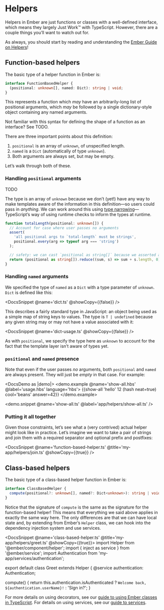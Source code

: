 # Helpers

Helpers in Ember are just functions or classes with a well-defined interface, which means they largely Just Work™ with TypeScript. However, there are a couple things you’ll want to watch out for.

<aside>

As always, you should start by reading and understanding the [Ember Guide on Helpers][guide]!

</aside>

[guide]: https://guides.emberjs.com/release/templates/writing-helpers/

## Function-based helpers

The basic type of a helper function in Ember is:

```ts
interface FunctionBasedHelper {
  (positional: unknown[], named: Dict): string | void;
}
```

This represents a function which *may* have an arbitrarily-long list of positional arguments, which *may* be followed by a single dictionary-style object containing any named arguments.

<aside>

Not familiar with this syntax for defining the shape of a function as an interface? See TODO.

</aside>

There are three important points about this definition:

1. `positional` is an array of `unknown`, of unspecified length.
2. `named` is a `Dict` (automatically of type `unknown`).
3. Both arguments are always set, but may be empty.

Let’s walk through both of these.

### Handling `positional` arguments

TODO

The type is an array of `unknown` because we don’t (yet!) have any way to make templates aware of the information in this definition—so users could pass in *anything*. We can work around this using [type narrowing]—TypeScript’s way of using runtime checks to inform the types at runtime.

[type narrowing]: https://microsoft.github.io/TypeScript-New-Handbook/chapters/narrowing/

```ts
function totalLength(positional: unknown[]) {
  // Account for case where user passes no arguments
  assert(
    'all positional args to `total-length` must be strings',
    positional.every(arg => typeof arg === 'string')
  );

  // safety: we can cast `positional as string[]` because we asserted above
  return (positional as string[]).reduce((sum, s) => sum + s.length, 0);
}
```

### Handling `named` arguments

We specified the type of `named` as a `Dict` with a type parameter of `unknown`. `Dict` is defined like this:

<DocsSnippet @name='dict.ts' @showCopy={{false}} />

This describes a fairly standard type in JavaScript: an object being used as a simple map of string keys to values. The type is `T | undefined` because any given string may or may not have a value associated with it:

<DocsSnippet @name='dict-usage.ts' @showCopy={{false}} />

As with `positional`, we specify the type here as `unknown` to account for the fact that the template layer isn’t aware of types yet.

### `positional` and `named` presence

Note that even if the user passes *no* arguments, both `positional` and `named` are always present. They will just be *empty* in that case. For example:

<DocsDemo as |demo|>
  <demo.example @name='show-all.hbs' @label='usage.hbs' language='hbs'>
    {{show-all 'hello' 12 (hash neat=true) cool='beans' answer=42}}
  </demo.example>

  <demo.snippet @name='show-all.ts' @label='app/helpers/show-all.ts' />
</DocsDemo>

### Putting it all together

Given those constraints, let’s see what a (very contrived) actual helper might look like in practice.  Let’s imagine we want to take a pair of strings and join them with a required separator and optional prefix and postfixes:

<DocsSnippet @name='function-based-helper.ts' @title='my-app/helpers/join.ts' @showCopy={{true}} />

## Class-based helpers

The basic type of a class-based helper function in Ember is:

```ts
interface ClassBasedHelper {
  compute(positional?: unknown[], named?: Dict<unknown>): string | void;
}
```

Notice that the signature of `compute` is the same as the signature for the function-based helper! This means that everything we said above applies in exactly the same way here. The only differences are that we can have local state and, by extending from Ember’s `Helper` class, we can hook into the dependency injection system and use services.

<DocsSnippet @name='class-based-helper.ts' @title='my-app/helpers/greet.ts' @showCopy={{true}}>
import Helper from '@ember/component/helper';
import { inject as service } from '@ember/service';
import Authentication from 'my-app/services/authentication';

export default class Greet extends Helper {
  @service authentication: Authentication;

  compute() {
    return this.authentication.isAuthenticated
      ? `Welcome back, ${authentication.userName}!`
      : 'Sign in?';
}
</DocsSnippet>

For more details on using decorators, see our [guide to using Ember classes in TypeScript][classes]. For details on using services, see our [guide to services][services].

[classes]: TODO
[services]: TODO
